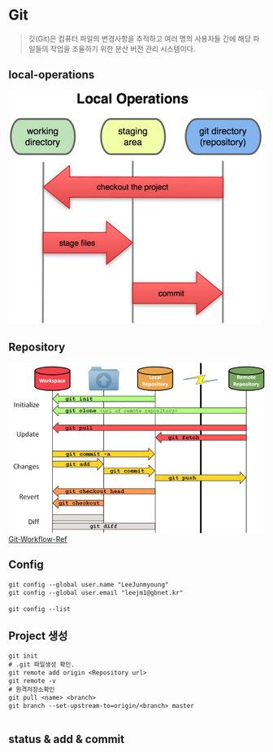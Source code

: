 # Git
> 깃(Git)은 컴퓨터 파일의 변경사항을 추적하고 여러 명의 사용자들 간에 해당 파일들의 작업을 조율하기 위한 분산 버전 관리 시스템이다.

## local-operations
![git-operations](./git_operations.png)


## Repository
![Git_workflow](./Git_workflow.png)
[Git-Workflow-Ref](https://sselab.de/lab2/public/wiki/sselab/index.php?title=Git#Fetch_URL_for_project)

## Config
```
git config --global user.name "LeeJunmyoung"
git config --global user.email "leejm1@gbnet.kr"

git config --list
```

## Project 생성
```
git init
# .git 파일생성 확인.
git remote add origin <Repository url>
git remote -v
# 원격저장소확인
git pull <name> <branch>
git branch --set-upstream-to=origin/<branch> master


```


## status & add & commit
```

```


